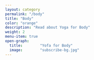 ```yaml
---
layout: category
permalink: "/body"
title: "Body"
color: "orange"
description: "Read about Yoga for Body"
weight: 2
menu-item: true
open-graph:
  title:        "Yofa for Body"
  image:        "subscribe-bg.jpg"
---
```


